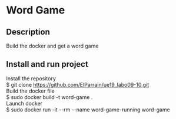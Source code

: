 # Word Game
## Description
Build the docker and get a word game

## Install and run project
Install the repository  
$ git clone https://github.com/ElParrain/ue19_labo09-10.git  
Build the docker file  
$ sudo docker build -t word-game .  
Launch docker  
$ sudo docker run -it --rm --name word-game-running word-game
